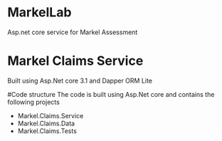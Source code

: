 # MarkelLab
Asp.net core service for Markel Assessment

# Markel Claims Service
Built using Asp.Net core 3.1 and Dapper ORM Lite

#Code structure
The code is built using Asp.Net core and contains the following projects
* Markel.Claims.Service
* Markel.Claims.Data
* Markel.Claims.Tests
